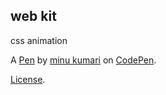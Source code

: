 web kit
-------
css animation

A [Pen](https://codepen.io/minu10/pen/Wjjgjy) by [minu kumari](http://codepen.io/minu10) on [CodePen](http://codepen.io/).

[License](https://codepen.io/minu10/pen/Wjjgjy/license).